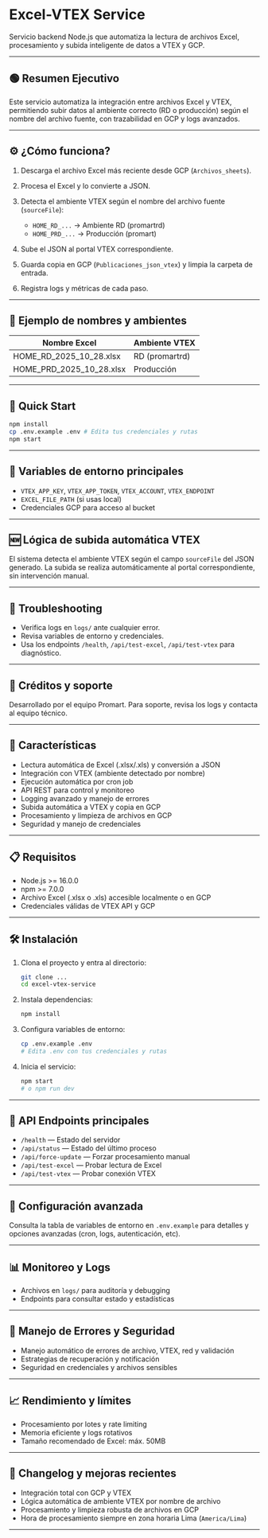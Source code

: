 # Excel-VTEX Service

Servicio backend Node.js que automatiza la lectura de archivos Excel, procesamiento y subida inteligente de datos a VTEX y GCP.

---

## 🟢 Resumen Ejecutivo

Este servicio automatiza la integración entre archivos Excel y VTEX, permitiendo subir datos al ambiente correcto (RD o producción) según el nombre del archivo fuente, con trazabilidad en GCP y logs avanzados.

---

## ⚙️ ¿Cómo funciona?

1. Descarga el archivo Excel más reciente desde GCP (`Archivos_sheets`).
2. Procesa el Excel y lo convierte a JSON.
3. Detecta el ambiente VTEX según el nombre del archivo fuente (`sourceFile`):
   - `HOME_RD_...` → Ambiente RD (promartrd)
   - `HOME_PRD_...` → Producción (promart)
  
4. Sube el JSON al portal VTEX correspondiente.
5. Guarda copia en GCP (`Publicaciones_json_vtex`) y limpia la carpeta de entrada.
6. Registra logs y métricas de cada paso.

---

## 📄 Ejemplo de nombres y ambientes

| Nombre Excel                | Ambiente VTEX   |
|-----------------------------|-----------------|
| HOME_RD_2025_10_28.xlsx     | RD (promartrd)  |
| HOME_PRD_2025_10_28.xlsx    | Producción      |


---

## 🚀 Quick Start

```bash
npm install
cp .env.example .env # Edita tus credenciales y rutas
npm start
```

---

## 🔑 Variables de entorno principales

- `VTEX_APP_KEY`, `VTEX_APP_TOKEN`, `VTEX_ACCOUNT`, `VTEX_ENDPOINT`
- `EXCEL_FILE_PATH` (si usas local)
- Credenciales GCP para acceso al bucket

---

## 🆕 Lógica de subida automática VTEX

El sistema detecta el ambiente VTEX según el campo `sourceFile` del JSON generado. La subida se realiza automáticamente al portal correspondiente, sin intervención manual.

---

## 🐛 Troubleshooting

- Verifica logs en `logs/` ante cualquier error.
- Revisa variables de entorno y credenciales.
- Usa los endpoints `/health`, `/api/test-excel`, `/api/test-vtex` para diagnóstico.

---

## 🤝 Créditos y soporte

Desarrollado por el equipo Promart. Para soporte, revisa los logs y contacta al equipo técnico.

---

## 🚀 Características

- Lectura automática de Excel (.xlsx/.xls) y conversión a JSON
- Integración con VTEX (ambiente detectado por nombre)
- Ejecución automática por cron job
- API REST para control y monitoreo
- Logging avanzado y manejo de errores
- Subida automática a VTEX y copia en GCP
- Procesamiento y limpieza de archivos en GCP
- Seguridad y manejo de credenciales

---

## 📋 Requisitos

- Node.js >= 16.0.0
- npm >= 7.0.0
- Archivo Excel (.xlsx o .xls) accesible localmente o en GCP
- Credenciales válidas de VTEX API y GCP

---

## 🛠️ Instalación

1. Clona el proyecto y entra al directorio:
   ```bash
   git clone ...
   cd excel-vtex-service
   ```
2. Instala dependencias:
   ```bash
   npm install
   ```
3. Configura variables de entorno:
   ```bash
   cp .env.example .env
   # Edita .env con tus credenciales y rutas
   ```
4. Inicia el servicio:
   ```bash
   npm start
   # o npm run dev
   ```

---

## 📡 API Endpoints principales

- `/health` — Estado del servidor
- `/api/status` — Estado del último proceso
- `/api/force-update` — Forzar procesamiento manual
- `/api/test-excel` — Probar lectura de Excel
- `/api/test-vtex` — Probar conexión VTEX

---

## 🔧 Configuración avanzada

Consulta la tabla de variables de entorno en `.env.example` para detalles y opciones avanzadas (cron, logs, autenticación, etc).

---

## 📊 Monitoreo y Logs

- Archivos en `logs/` para auditoría y debugging
- Endpoints para consultar estado y estadísticas

---

## 🚨 Manejo de Errores y Seguridad

- Manejo automático de errores de archivo, VTEX, red y validación
- Estrategias de recuperación y notificación
- Seguridad en credenciales y archivos sensibles

---

## 📈 Rendimiento y límites

- Procesamiento por lotes y rate limiting
- Memoria eficiente y logs rotativos
- Tamaño recomendado de Excel: máx. 50MB

---

## 📝 Changelog y mejoras recientes

- Integración total con GCP y VTEX
- Lógica automática de ambiente VTEX por nombre de archivo
- Procesamiento y limpieza robusta de archivos en GCP
- Hora de procesamiento siempre en zona horaria Lima (`America/Lima`)

---